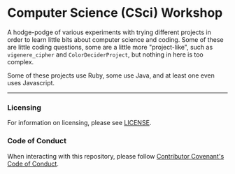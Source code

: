# Computer Science (CSci) Workshop

A hodge-podge of various experiments with trying different projects in order to learn little bits about computer science and coding. Some of these are little coding questions, some are a little more "project-like", such as `vigenere_cipher` and `ColorDeciderProject`, but nothing in here is too complex.

Some of these projects use Ruby, some use Java, and at least one even uses Javascript.

---

### Licensing

For information on licensing, please see [LICENSE](https://github.com/emmahsax/csci-workshop/blob/main/LICENSE.md).

### Code of Conduct

When interacting with this repository, please follow [Contributor Covenant's Code of Conduct](https://contributor-covenant.org).
